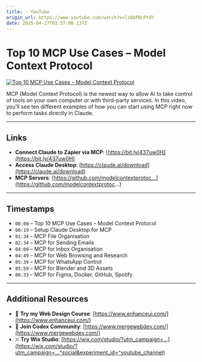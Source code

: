```yaml
---
title: - YouTube
origin_url: https://www.youtube.com/watch?v=lzbbPBLPtdY
date: 2025-04-27T01:57:00.137Z
---
```


# Top 10 MCP Use Cases – Model Context Protocol

[![Top 10 MCP Use Cases – Model Context Protocol](https://img.youtube.com/vi/lzbbPBLPtdY/0.jpg)](https://www.youtube.com/watch?v=lzbbPBLPtdY)

MCP (Model Context Protocol) is the newest way to allow AI to take control of tools on your own computer or with third-party services. In this video, you’ll see ten different examples of how you can start using MCP right now to perform tasks directly in Claude.

---

## Links

- **Connect Claude to Zapier via MCP**: [https://bit.ly/437uw0H](https://bit.ly/437uw0H)  
- **Access Claude Desktop**: [https://claude.ai/download](https://claude.ai/download)  
- **MCP Servers**: [https://github.com/modelcontextprotoc...](https://github.com/modelcontextprotoc...)  

---

## Timestamps

- `00:00` – Top 10 MCP Use Cases – Model Context Protocol  
- `00:19` – Setup Claude Desktop for MCP  
- `01:34` – MCP File Organisation  
- `02:34` – MCP for Sending Emails  
- `04:09` – MCP for Inbox Organisation  
- `04:49` – MCP for Web Browsing and Research  
- `05:39` – MCP for WhatsApp Control  
- `05:59` – MCP for Blender and 3D Assets  
- `06:33` – MCP for Figma, Docker, GitHub, Spotify  

---

## Additional Resources

- 📘 **Try my Web Design Course**: [https://www.enhanceui.com/](https://www.enhanceui.com/)  
- 👥 **Join Codex Community**: [https://www.mergewebdev.com/](https://www.mergewebdev.com/)  
- ⛌ **Try Wix Studio**: [https://wix.com/studio/?utm_campaign=...](https://wix.com/studio/?utm_campaign=...^social&experiment_id=^youtube_channel)  
